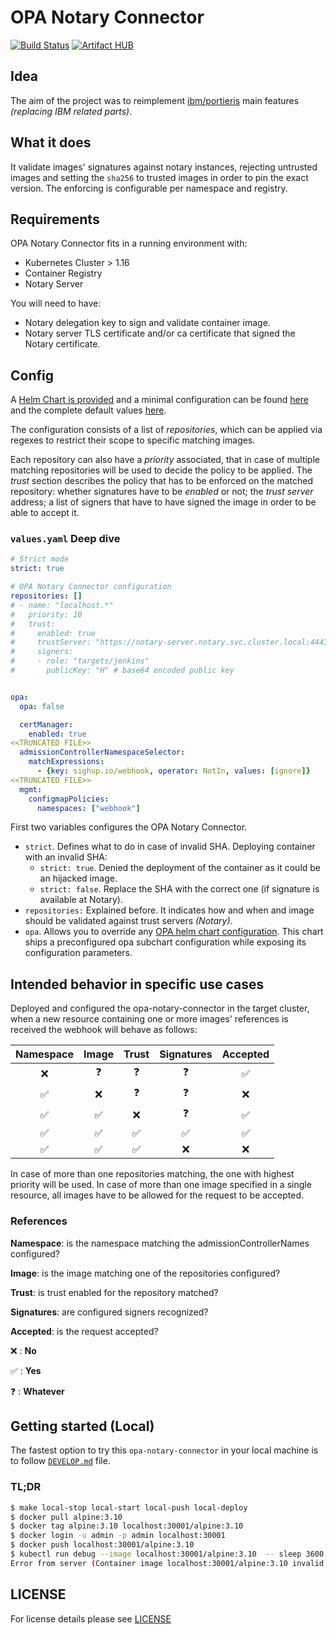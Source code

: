 # OPA Notary Connector

[![Build Status](https://ci.sighup.io/api/badges/sighupio/opa-notary-connector/status.svg?ref=refs/tags/v0.1.4)](https://ci.sighup.io/sighupio/opa-notary-connector)
[![Artifact HUB](https://img.shields.io/endpoint?url=https://artifacthub.io/badge/repository/opa-notary-connector)](https://artifacthub.io/packages/search?repo=opa-notary-connector)

## Idea

The aim of the project was to reimplement [ibm/portieris](https://github.com/IBM/portieris) main features
*(replacing IBM related parts)*.

## What it does

It validate images' signatures against notary instances, rejecting untrusted images and setting the
`sha256` to trusted images in order to pin the exact version.
The enforcing is configurable per namespace and registry.

## Requirements

OPA Notary Connector fits in a running environment with:

- Kubernetes Cluster > 1.16
- Container Registry
- Notary Server

You will need to have:
- Notary delegation key to sign and validate container image.
- Notary server TLS certificate and/or ca certificate that signed the Notary certificate.

## Config

A [Helm Chart is provided](deployments/helm/opa-notary-connector) and a minimal configuration can be found
[here](scripts/opa-notary-connector-values.yaml) and the complete default values
[here](deployments/helm/opa-notary-connector/values.yaml).

The configuration consists of a list of *repositories*, which can be applied via regexes to restrict their scope to
specific matching images.

Each repository can also have a *priority* associated, that in case of multiple matching repositories will be used to
decide the policy to be applied. The *trust* section describes the policy that has to be enforced on the matched
repository: whether signatures have to be *enabled* or not; the *trust server* address; a list of signers that
have to have signed the image in order to be able to accept it.

### `values.yaml` Deep dive

```yaml
# Strict mode
strict: true

# OPA Notary Connector configuration
repositories: []
# - name: "localhost.*"
#   priority: 10
#   trust:
#     enabled: true
#     trustServer: "https://notary-server.notary.svc.cluster.local:4443"
#     signers:
#     - role: "targets/jenkins"
#       publicKey: "H" # base64 encoded public key


opa:
  opa: false

  certManager:
    enabled: true
<<TRUNCATED FILE>>
  admissionControllerNamespaceSelector:
    matchExpressions:
      - {key: sighup.io/webhook, operator: NotIn, values: [ignore]}
<<TRUNCATED FILE>>
  mgmt:
    configmapPolicies:
      namespaces: ["webhook"]
```

First two variables configures the OPA Notary Connector.

- `strict`. Defines what to do in case of invalid SHA. Deploying container with an invalid SHA:
  - `strict: true`. Denied the deployment of the container as it could be an hijacked image.
  - `strict: false`. Replace the SHA with the correct one (if signature is available at Notary).
- `repositories:` Explained before. It indicates how and when and image should be validated against trust servers
*(Notary)*.
- `opa`. Allows you to override any
[OPA helm chart configuration](https://github.com/helm/charts/blob/master/stable/opa/values.yaml). This chart ships a
preconfigured opa subchart configuration while exposing its configuration parameters.

## Intended behavior in specific use cases

Deployed and configured the opa-notary-connector in the target cluster, when a new resource containing one or more images' references is received the webhook will behave as follows:

| Namespace | Image | Trust | Signatures | Accepted |
| :-------: | :---: | :---: | :--------: | :------: |
|     ❌     |   ❓   |   ❓   |     ❓      |    ✅     |
|     ✅     |   ❌   |   ❓   |     ❓      |    ❌     |
|     ✅     |   ✅   |   ❌   |     ❓      |    ✅     |
|     ✅     |   ✅   |   ✅   |     ✅      |    ✅     |
|     ✅     |   ✅   |   ✅   |     ❌      |    ❌     |

In case of more than one repositories matching, the one with highest priority will be used.
In case of more than one image specified in a single resource, all images have to be allowed for the request to be accepted.

### References

**Namespace**: is the namespace matching the admissionControllerNames configured?

**Image**: is the image matching one of the repositories configured?

**Trust**: is trust enabled for the repository matched?

**Signatures**: are configured signers recognized?

**Accepted**: is the request accepted?

❌ : **No**

✅ : **Yes**

❓ : **Whatever**

## Getting started (Local)

The fastest option to try this `opa-notary-connector` in your local machine is to follow [`DEVELOP.md`](DEVELOP.md)
file.

### TL;DR

```bash
$ make local-stop local-start local-push local-deploy
$ docker pull alpine:3.10
$ docker tag alpine:3.10 localhost:30001/alpine:3.10
$ docker login -u admin -p admin localhost:30001
$ docker push localhost:30001/alpine:3.10
$ kubectl run debug --image localhost:30001/alpine:3.10  -- sleep 3600
Error from server (Container image localhost:30001/alpine:3.10 invalid: notary-server.notary.svc.cluster.local:4443 does not have trust data for localhost:30001/alpine): admission webhook "webhook.openpolicyagent.org" denied the request: Container image localhost:30001/alpine:3.10 invalid: notary-server.notary.svc.cluster.local:4443 does not have trust data for localhost:30001/alpine
```

## LICENSE

For license details please see [LICENSE](LICENSE)
